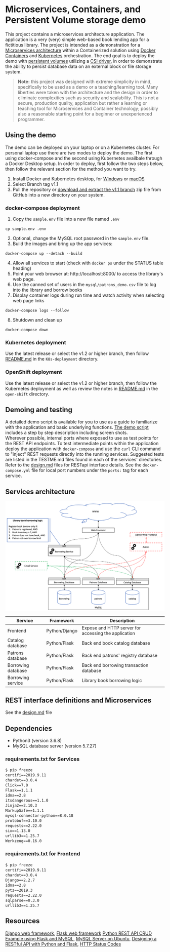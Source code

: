 # Microservices, Containers, and Persistent Volume storage demo
This project contains a microservices architecture application. The application is a very (very) simple web-based book lending app for a fictitious library. The project is intended as a demonstration for a [Microservices architecture](https://microservices.io/) within a Containerized solution using [Docker Containers](https://www.docker.com/) and [Kubernetes](https://kubernetes.io/) orchestration.
The end goal is to deploy the demo with [persistent volumes](https://docs.docker.com/storage/) utilizing a [CSI driver](https://beta.docs.docker.com/ee/ucp/kubernetes/use-csi/), in order to demonstrate the ability to persist database data on an external block or file storage system.

> **Note:** this project was designed with extreme simplicity in mind, specifically to be used as a demo or a teaching/learning tool. Many liberties were taken with the architecture and the design in order to eliminate complexities such as security and scalability. This is not a secure, production quality, application but rather a learning or teaching tool for Microservices and Container technology; possibly also a reasonable starting point for a beginner or unexperienced programmer.

## Using the demo
The demo can be deployed on your laptop or on a Kubernetes cluster. For personal laptop use there are two modes to deploy the demo. The first using docker-compose and the second using Kubernetes availbale through a Docker Desktop setup. In order to deploy, first follow the two steps below, then follow the relevant section for the method you want to try.
1. Install Docker and Kubernetes desktop, for [Windows](https://www.docker.com/blog/docker-windows-desktop-now-kubernetes/) or [macOS](https://thenewstack.io/how-to-install-docker-desktop-with-kubernetes-on-macos/)
2. Select Branch tag v1.1
3. Pull the repository or [download and extract the v1.1 branch](https://github.com/eyalabraham/docker-services-demo/archive/v1.1.zip) zip file from GitHub into a new directory on your system.

### docker-compose deployment
1. Copy the ```sample.env``` file into a new file named ```.env```
```
cp sample.env .env
```
2. Optional, change the MySQL root password in the ```sample.env``` file.
3. Build the images and bring up the app services:
```
docker-compose up --detach --build 
```
4. Allow all services to start (check with ```docker ps``` under the STATUS table heading)
5. Point your web browser at: http://localhost:8000/ to access the library's web page.
6. Use the canned set of users in the ```mysql/patrons_demo.csv``` file to log into the library and borrow books
7. Display container logs during run time and watch activity when selecting web page links
```
docker-compose logs --follow
```
8. Shutdown and clean up
```
docker-compose down
```

### Kubernetes deployment
Use the latest release or select the v1.2 or higher branch, then follow [README.md](K8s-deployment/README.md) in the ```K8s-deployment``` directory.

### OpenShift deployment
Use the latest release or select the v1.2 or higher branch, then follow the Kubernetes deployment as well as review the notes in [README.md](open-shift/README.md) in the ```open-shift``` directory.

## Demoing and testing
A detailed demo script is available for you to use as a guide to familiarize with the application and basic underlying functions. [The demo script](doc/how-to-use-the-demo-app.md) includes a step by step description including screen shots.  
Wherever possible, internal ports where exposed to use as test points for the REST API endpoints. To test intermediate points within the application deploy the application with ```docker-compose``` and use the ```curl``` CLI command to "inject" REST requests directly into the running services. Suggested tests are listed in the TESTME.md files found in each of the services' directories. Refer to the [design.md](doc/design.md) files for RESTapi interface details. See the ```docker-compose.yml``` file for local port numbers under the ```ports:``` tag for each service.

## Services architecture

![Microservices architecture diagram](doc/image/architecture.png)

| Service              | Framework     | Description                                          |
|----------------------|---------------|------------------------------------------------------|
| Frontend             | Python/Django | Expose and HTTP server for accessing the application |
| Catalog database     | Python/Flask  | Back end book catalog database                       |
| Patrons database     | Python/Flask  | Back end patrons' registry database                  |
| Borrowing database   | Python/Flask  | Back end borrowing transaction database              |
| Borrowing service    | Python/Flask  | Library book borrowing logic                         |

## REST interface definitions and Microservices
See the [design.md](doc/design.md) file

## Dependencies
- Python3 (version 3.6.8)
- MySQL database server (version 5.7.27)

### requirements.txt for Services
```
$ pip freeze
certifi==2019.9.11
chardet==3.0.4
Click==7.0
Flask==1.1.1
idna==2.8
itsdangerous==1.1.0
Jinja2==2.10.3
MarkupSafe==1.1.1
mysql-connector-python==8.0.18
protobuf==3.10.0
requests==2.22.0
six==1.13.0
urllib3==1.25.7
Werkzeug==0.16.0
```

### requirements.txt for Frontend
```
$ pip freeze
certifi==2019.9.11
chardet==3.0.4
Django==2.2.7
idna==2.8
pytz==2019.3
requests==2.22.0
sqlparse==0.3.0
urllib3==1.25.7
```

## Resources
[Django web framework](https://www.djangoproject.com/), [Flask web framework](https://www.fullstackpython.com/flask.html)
[Python REST API CRUD Example using Flask and MySQL](https://www.roytuts.com/python-rest-api-crud-example-using-flask-and-mysql/), [MySQL Server on Ubuntu](https://support.rackspace.com/how-to/installing-mysql-server-on-ubuntu/), [Designing a RESTful API with Python and Flask](https://blog.miguelgrinberg.com/post/designing-a-restful-api-with-python-and-flask), [HTTP Status Codes](https://www.restapitutorial.com/httpstatuscodes.html)

